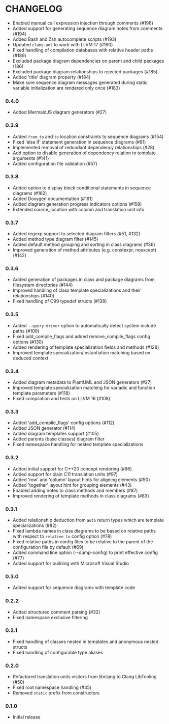 # CHANGELOG
 
 * Enabled manual call expression injection through comments (#196)
 * Added support for generating sequence diagram notes from comments (#194)
 * Added Bash and Zsh autocomplete scripts (#193)
 * Updated `clang-uml` to work with LLVM 17 (#190)
 * Fixed handling of compilation databases with relative header paths (#189)
 * Excluded package diagram dependencies on parent and child packages (186)
 * Excluded package diagram relationships to rejected packages (#185)
 * Added 'title' diagram property (#184)
 * Make sure sequence diagram messages generated during static variable
   initialization are rendered only once (#183)

### 0.4.0
 * Added MermaidJS diagram generators (#27)

### 0.3.9
  * Added `from_to` and `to` location constraints to sequence diagrams (#154)
  * Fixed 'else if' statement generation in sequence diagrams (#81)
  * Implemented removal of redundant dependency relationships (#28)
  * Add option to disable generation of dependency relation to template
    arguments (#141)
  * Added configuration file validation (#57)

### 0.3.8
  * Added option to display block conditional statements in sequence diagrams (#162)
  * Added Doxygen documentation (#161)
  * Added diagram generation progress indicators options (#158)
  * Extended source_location with column and translation unit info

### 0.3.7
  * Added regexp support to selected diagram filters (#51, #132)
  * Added method type diagram filter (#145)
  * Added default method grouping and sorting in class diagrams (#36)
  * Improved generation of method attributes (e.g. constexpr, noexcept) (#142)

### 0.3.6
  * Added generation of packages in class and package diagrams from
    filesystem directories (#144)
  * Improved handling of class template specializations and their
    relationships (#140)
  * Fixed handling of C99 typedef structs (#138)

### 0.3.5
  * Added `--query-driver` option to automatically detect system include paths (#109)
  * Fixed add_compile_flags and added remove_compile_flags config options (#130)
  * Added rendering of template specialization fields and methods (#128)
  * Improved template specialization/instantiation matching based on deduced
    context

### 0.3.4
  * Added diagram metadata to PlantUML and JSON generators (#27)
  * Improved template specialization matching for variadic and function 
    template parameters (#118)
  * Fixed compilation and tests on LLVM 16 (#108)

### 0.3.3
  * Added 'add_compile_flags' config options (#112)
  * Added JSON generator (#114)
  * Added diagram templates support (#105)
  * Added parents (base classes) diagram filter
  * Fixed namespace handling for nested template specializations

### 0.3.2
  * Added initial support for C++20 concept rendering (#96)
  * Added support for plain C11 translation units (#97)
  * Added 'row' and 'column' layout hints for aligning elements (#90)
  * Added 'together' layout hint for grouping elements (#43)
  * Enabled adding notes to class methods and members (#87)
  * Improved rendering of template methods in class diagrams (#83)

### 0.3.1
  * Added relationship deduction from `auto` return types which are template
    specializations (#82)
  * Fixed lambda names in class diagrams to be based on relative paths
    with respect to `relative_to` config option (#78)
  * Fixed relative paths in config files to be relative to the parent of
    the configuration file by default (#69)
  * Added command line option (--dump-config) to print effective config (#77)
  * Added support for building with Microsoft Visual Studio

### 0.3.0
  * Added support for sequence diagrams with template code

### 0.2.2
  * Added structured comment parsing (#32)
  * Fixed namespace exclusive filtering

### 0.2.1
  * Fixed handling of classes nested in templates and anonymous nested structs
  * Fixed handling of configurable type aliases

### 0.2.0
  * Refactored translation units visitors from libclang to Clang LibTooling (#50)
  * Fixed root namespace handling (#45)
  * Removed `static` prefix from constructors

### 0.1.0
  * Initial release
